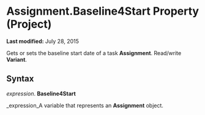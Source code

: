 
# Assignment.Baseline4Start Property (Project)

 **Last modified:** July 28, 2015

Gets or sets the baseline start date of a task  **Assignment**. Read/write  **Variant**.

## Syntax

 _expression_. **Baseline4Start**

 _expression_A variable that represents an  **Assignment** object.

